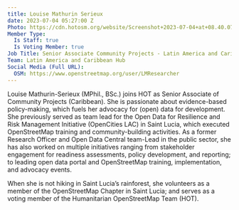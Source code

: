 ```yaml
---
title: Louise Mathurin Serieux
date: 2023-07-04 05:27:00 Z
Photo: https://cdn.hotosm.org/website/Screenshot+2023-07-04+at+08.40.07.png
Member Type:
  Is Staff: true
  Is Voting Member: true
Job Title: Senior Associate Community Projects - Latin America and Caribbean Hub
Team: Latin America and Caribbean Hub
Social Media (Full URL):
  OSM: https://www.openstreetmap.org/user/LMResearcher
---
```


Louise Mathurin-Serieux (MPhil., BSc.) joins HOT as Senior Associate of Community Projects (Caribbean). She is passionate about evidence-based policy-making, which fuels her advocacy for (open) data for development. She previously served as team lead for the Open Data for Resilience and Risk Management Initiative (OpenCities LAC) in Saint Lucia, which executed OpenStreetMap training and community-building activities. As a former Research Officer and Open Data Central team-Lead in the public sector, she has also worked on multiple initiatives ranging from stakeholder engagement for readiness assessments, policy development, and reporting; to leading open data portal and OpenStreetMap training, implementation, and advocacy events. 

When she is not hiking in Saint Lucia’s rainforest, she volunteers as a member of the OpenStreetMap Chapter in Saint Lucia; and serves as a voting member of the Humanitarian OpenStreetMap Team (HOT).